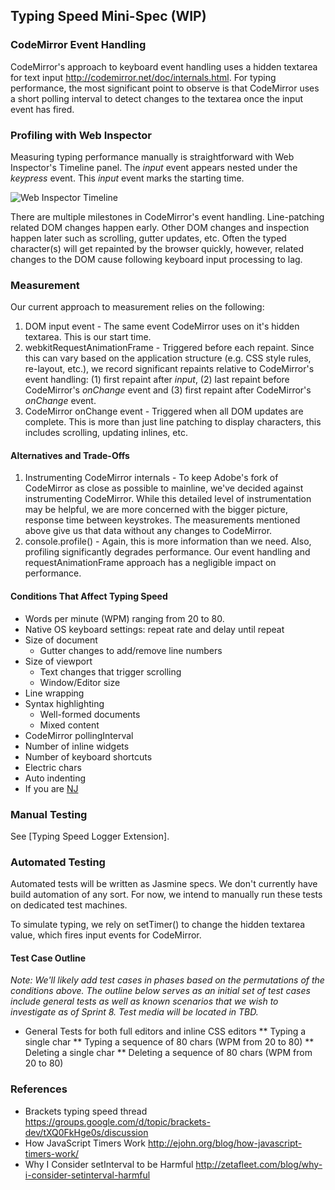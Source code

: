 ## Typing Speed Mini-Spec (WIP)

### CodeMirror Event Handling
CodeMirror's approach to keyboard event handling uses a hidden textarea for text input <http://codemirror.net/doc/internals.html>. For typing performance, the most significant point to observe is that CodeMirror uses a short polling interval to detect changes to the textarea once the input event has fired.

### Profiling with Web Inspector
Measuring typing performance manually is straightforward with Web Inspector's Timeline panel. The _input_ event appears nested under the _keypress_ event. This _input_ event marks the starting time.

![Web Inspector Timeline](https://github.com/adobe/brackets/wiki/screenshots/performance-typing-webinspector-thumb.png)

There are multiple milestones in CodeMirror's event handling. Line-patching related DOM changes happen early. Other DOM changes and inspection happen later such as scrolling, gutter updates, etc. Often the typed character(s) will get repainted by the browser quickly, however, related changes to the DOM cause following keyboard input processing to lag.
### Measurement
Our current approach to measurement relies on the following:

1. DOM input event - The same event CodeMirror uses on it's hidden textarea. This is our start time.
2. webkitRequestAnimationFrame - Triggered before each repaint. Since this can vary based on the application structure (e.g. CSS style rules, re-layout, etc.), we record significant repaints relative to CodeMirror's event handling: (1) first repaint after _input_, (2) last repaint before CodeMirror's _onChange_ event and (3) first repaint after CodeMirror's _onChange_ event.
3. CodeMirror onChange event - Triggered when all DOM updates are complete. This is more than just line patching to display characters, this includes scrolling, updating inlines, etc.

#### Alternatives and Trade-Offs
1. Instrumenting CodeMirror internals - To keep Adobe's fork of CodeMirror as close as possible to mainline, we've decided against instrumenting CodeMirror. While this detailed level of instrumentation may be helpful, we are more concerned with the bigger picture, response time between keystrokes. The measurements mentioned above give us that data without any changes to CodeMirror.
2. console.profile() - Again, this is more information than we need. Also, profiling significantly degrades performance. Our event handling and requestAnimationFrame approach has a negligible impact on performance.

#### Conditions That Affect Typing Speed
* Words per minute (WPM) ranging from 20 to 80.
* Native OS keyboard settings: repeat rate and delay until repeat
* Size of document
    * Gutter changes to add/remove line numbers
* Size of viewport
    * Text changes that trigger scrolling
    * Window/Editor size
* Line wrapping
* Syntax highlighting
    * Well-formed documents
    * Mixed content
* CodeMirror pollingInterval
* Number of inline widgets
* Number of keyboard shortcuts
* Electric chars
* Auto indenting
* If you are [NJ](https://github.com/njx)

### Manual Testing
See [Typing Speed Logger Extension].

### Automated Testing
Automated tests will be written as Jasmine specs. We don't currently have build automation of any sort. For now, we intend to manually run these tests on dedicated test machines.

To simulate typing, we rely on setTimer() to change the hidden textarea value, which fires input events for CodeMirror.

#### Test Case Outline

_Note: We'll likely add test cases in phases based on the permutations of the conditions above. The outline below serves as an initial set of test cases include general tests as well as known scenarios that we wish to investigate as of Sprint 8. Test media will be located in TBD._

* General Tests for both full editors and inline CSS editors
** Typing a single char
** Typing a sequence of 80 chars (WPM from 20 to 80)
** Deleting a single char
** Deleting a sequence of 80 chars (WPM from 20 to 80)

### References
* Brackets typing speed thread <https://groups.google.com/d/topic/brackets-dev/tXQ0FkHge0s/discussion>
* How JavaScript Timers Work <http://ejohn.org/blog/how-javascript-timers-work/>
* Why I Consider setInterval to be Harmful <http://zetafleet.com/blog/why-i-consider-setinterval-harmful>